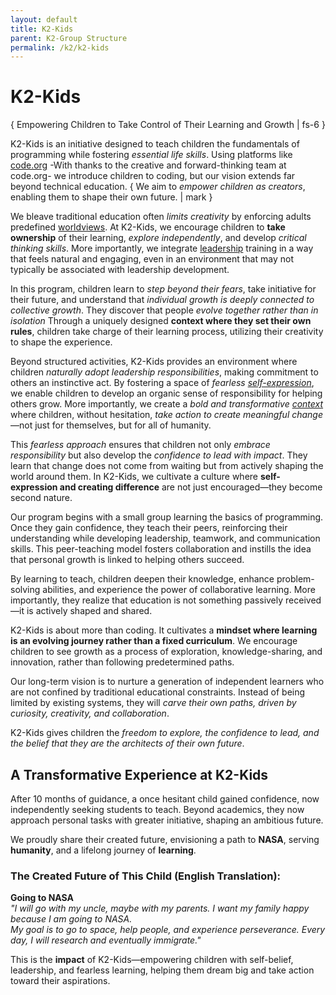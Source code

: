```yaml
---
layout: default
title: K2-Kids
parent: K2-Group Structure
permalink: /k2/k2-kids
---
```


# K2-Kids
{ Empowering Children to Take Control of Their Learning and Growth | fs-6 }

K2-Kids is an initiative designed to teach children the fundamentals of programming while fostering _essential life skills_. Using platforms like [code.org](https://code.org/) -With thanks to the creative and forward-thinking team at code.org- we introduce children to coding, but our vision extends far beyond technical education. { We aim to *empower children as creators*, enabling them to shape their own future. | mark }

We bleave traditional education often *limits creativity* by enforcing adults predefined [worldviews](/leadership-resources/world-view). At K2-Kids, we encourage children to **take ownership** of their learning, *explore independently*, and develop *critical thinking skills*. More importantly, we integrate [leadership](/leadership-resources) training in a way that feels natural and engaging, even in an environment that may not typically be associated with leadership development.

In this program, children learn to _step beyond their fears_, take initiative for their future, and understand that _individual growth is deeply connected to collective growth_. They discover that people _evolve together rather than in isolation_ Through a uniquely designed **context where they set their own rules**, children take charge of their learning process, utilizing their creativity to shape the experience.

Beyond structured activities, K2-Kids provides an environment where children _naturally adopt leadership responsibilities_, making commitment to others an instinctive act. By fostering a space of _fearless [self-expression](/leadership-resources/discover-for-yourself)_, we enable children to develop an organic sense of responsibility for helping others grow. More importantly, we create a _bold and transformative [context](/leadership-resources/context)_ where children, without hesitation, _take action to create meaningful change_—not just for themselves, but for all of humanity. 

This _fearless approach_ ensures that children not only _embrace responsibility_ but also develop the _confidence to lead with impact_. They learn that change does not come from waiting but from actively shaping the world around them. In K2-Kids, we cultivate a culture where **self-expression and creating difference** are not just encouraged—they become second nature.

Our program begins with a small group learning the basics of programming. Once they gain confidence, they teach their peers, reinforcing their understanding while developing leadership, teamwork, and communication skills. This peer-teaching model fosters collaboration and instills the idea that personal growth is linked to helping others succeed.

By learning to teach, children deepen their knowledge, enhance problem-solving abilities, and experience the power of collaborative learning. More importantly, they realize that education is not something passively received—it is actively shaped and shared.

K2-Kids is about more than coding. It cultivates a **mindset where learning is an evolving journey rather than a fixed curriculum**. We encourage children to see growth as a process of exploration, knowledge-sharing, and innovation, rather than following predetermined paths.

Our long-term vision is to nurture a generation of independent learners who are not confined by traditional educational constraints. Instead of being limited by existing systems, they will *carve their own paths, driven by curiosity, creativity, and collaboration*.

K2-Kids gives children the *freedom to explore, the confidence to lead, and the belief that they are the architects of their own future*.

## A Transformative Experience at K2-Kids

After 10 months of guidance, a once hesitant child gained confidence, now independently seeking students to teach. Beyond academics, they now approach personal tasks with greater initiative, shaping an ambitious future.

We proudly share their created future, envisioning a path to **NASA**, serving **humanity**, and a lifelong journey of **learning**.


### The Created Future of This Child (English Translation):

**Going to NASA**  
_"I will go with my uncle, maybe with my parents. I want my family happy because I am going to NASA.  
My goal is to go to space, help people, and experience perseverance. Every day, I will research and eventually immigrate."_


This is the **impact** of K2-Kids—empowering children with self-belief, leadership, and fearless learning, helping them dream big and take action toward their aspirations.



